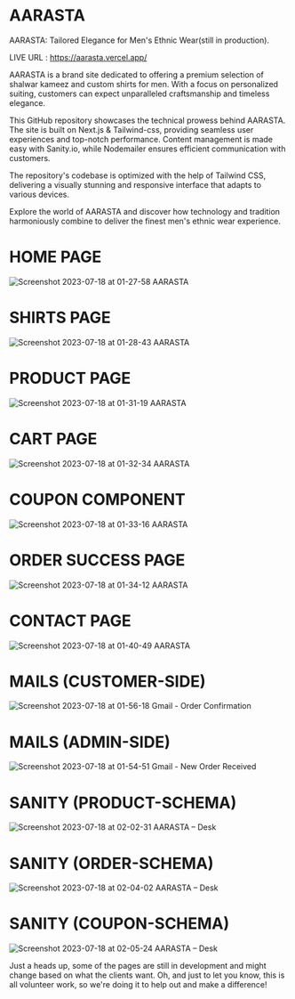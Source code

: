 # AARASTA
AARASTA: Tailored Elegance for Men's Ethnic Wear(still in production).

LIVE URL : https://aarasta.vercel.app/

AARASTA is a brand site dedicated to offering a premium selection of shalwar kameez and custom shirts for men. With a focus on personalized suiting, customers can expect unparalleled craftsmanship and timeless elegance.

This GitHub repository showcases the technical prowess behind AARASTA. The site is built on Next.js & Tailwind-css, providing seamless user experiences and top-notch performance. Content management is made easy with Sanity.io, while Nodemailer ensures efficient communication with customers.

The repository's codebase is optimized with the help of Tailwind CSS, delivering a visually stunning and responsive interface that adapts to various devices.

Explore the world of AARASTA and discover how technology and tradition harmoniously combine to deliver the finest men's ethnic wear experience.

# HOME PAGE 
![Screenshot 2023-07-18 at 01-27-58 AARASTA](https://github.com/mubashir05-beep/AARASTA/assets/100374421/c62949ff-ff66-48ff-aa95-4bc90d8bd495)

# SHIRTS PAGE
![Screenshot 2023-07-18 at 01-28-43 AARASTA](https://github.com/mubashir05-beep/AARASTA/assets/100374421/ce55e532-5d25-4d3e-b1ce-c3bc14c555af)

# PRODUCT PAGE
![Screenshot 2023-07-18 at 01-31-19 AARASTA](https://github.com/mubashir05-beep/AARASTA/assets/100374421/b0d39891-be0e-40f9-b47e-ba46d2b10790)

# CART PAGE
![Screenshot 2023-07-18 at 01-32-34 AARASTA](https://github.com/mubashir05-beep/AARASTA/assets/100374421/ec55a37d-0eb9-49ec-88c4-0ffa76554411)

# COUPON COMPONENT
![Screenshot 2023-07-18 at 01-33-16 AARASTA](https://github.com/mubashir05-beep/AARASTA/assets/100374421/5a3f7e00-cec6-4cb8-b8f9-bce7d55b9743)

# ORDER SUCCESS PAGE
![Screenshot 2023-07-18 at 01-34-12 AARASTA](https://github.com/mubashir05-beep/AARASTA/assets/100374421/a0dff546-29ac-4b4e-a6e7-0423fa8c1e11)

# CONTACT PAGE
![Screenshot 2023-07-18 at 01-40-49 AARASTA](https://github.com/mubashir05-beep/AARASTA/assets/100374421/3578e493-36ee-483f-8267-e9e0c93c2dae)

# MAILS (CUSTOMER-SIDE)
![Screenshot 2023-07-18 at 01-56-18 Gmail - Order Confirmation](https://github.com/mubashir05-beep/AARASTA/assets/100374421/317ece20-5dfb-454f-b472-ff35771ad7f6)

# MAILS (ADMIN-SIDE)

![Screenshot 2023-07-18 at 01-54-51 Gmail - New Order Received](https://github.com/mubashir05-beep/AARASTA/assets/100374421/0686a416-ad63-4ec1-adec-02bb46aa68fd)

# SANITY (PRODUCT-SCHEMA)
![Screenshot 2023-07-18 at 02-02-31 AARASTA – Desk](https://github.com/mubashir05-beep/AARASTA/assets/100374421/bdec1978-4fcb-4d01-bd46-0976960c6473)

# SANITY (ORDER-SCHEMA)
![Screenshot 2023-07-18 at 02-04-02 AARASTA – Desk](https://github.com/mubashir05-beep/AARASTA/assets/100374421/eb3be1fe-aaa5-4eaf-bf3a-e012857c61d1)

# SANITY (COUPON-SCHEMA)
![Screenshot 2023-07-18 at 02-05-24 AARASTA – Desk](https://github.com/mubashir05-beep/AARASTA/assets/100374421/a57353c9-bbed-40cf-9e27-eeb62aed97c9)


Just a heads up, some of the pages are still in development and might change based on what the clients want. Oh, and just to let you know, this is all volunteer work, so we're doing it to help out and make a difference!

